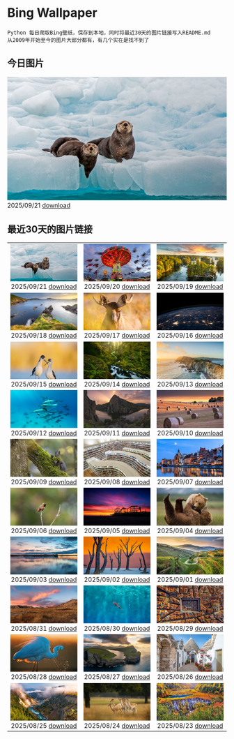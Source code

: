 # Bing Wallpaper

```
Python 每日爬取Bing壁纸，保存到本地，同时将最近30天的图片链接写入README.md
从2009年开始至今的图片大部分都有，有几个实在是找不到了
```



## 今日图片


![](./images/2025/09/21/IceOtters_ZH-CN5393791969_1920x1080_2025-09-21.jpg)2025/09/21 [download](./images/2025/09/21/IceOtters_ZH-CN5393791969_1920x1080_2025-09-21.jpg)

## 最近30天的图片链接


|      |      |      |
| :----: | :----: | :----: |
|![](./images/2025/09/21/IceOtters_ZH-CN5393791969_1920x1080_2025-09-21.jpg)2025/09/21 [download](./images/2025/09/21/IceOtters_ZH-CN5393791969_1920x1080_2025-09-21.jpg)|![](./images/2025/09/20/OktoberfestSwing_ZH-CN5270146600_1920x1080_2025-09-20.jpg)2025/09/20 [download](./images/2025/09/20/OktoberfestSwing_ZH-CN5270146600_1920x1080_2025-09-20.jpg)|![](./images/2025/09/19/ThousandIslands_ZH-CN3197750437_1920x1080_2025-09-19.jpg)2025/09/19 [download](./images/2025/09/19/ThousandIslands_ZH-CN3197750437_1920x1080_2025-09-19.jpg)|
|![](./images/2025/09/18/DunquinIreland_ZH-CN1418844818_1920x1080_2025-09-18.jpg)2025/09/18 [download](./images/2025/09/18/DunquinIreland_ZH-CN1418844818_1920x1080_2025-09-18.jpg)|![](./images/2025/09/17/YoungMoose_ZH-CN4639410217_1920x1080_2025-09-17.jpg)2025/09/17 [download](./images/2025/09/17/YoungMoose_ZH-CN4639410217_1920x1080_2025-09-17.jpg)|![](./images/2025/09/16/OzoneEarth_ZH-CN0993915980_1920x1080_2025-09-16.jpg)2025/09/16 [download](./images/2025/09/16/OzoneEarth_ZH-CN0993915980_1920x1080_2025-09-16.jpg)|
|![](./images/2025/09/15/Echasse_ZH-CN0670369582_1920x1080_2025-09-15.jpg)2025/09/15 [download](./images/2025/09/15/Echasse_ZH-CN0670369582_1920x1080_2025-09-15.jpg)|![](./images/2025/09/14/HohWaterfall_ZH-CN0297269806_1920x1080_2025-09-14.jpg)2025/09/14 [download](./images/2025/09/14/HohWaterfall_ZH-CN0297269806_1920x1080_2025-09-14.jpg)|![](./images/2025/09/13/PointReyesSeashore_ZH-CN0076789582_1920x1080_2025-09-13.jpg)2025/09/13 [download](./images/2025/09/13/PointReyesSeashore_ZH-CN0076789582_1920x1080_2025-09-13.jpg)|
|![](./images/2025/09/12/SpinnerDolphins_ZH-CN9731341241_1920x1080_2025-09-12.jpg)2025/09/12 [download](./images/2025/09/12/SpinnerDolphins_ZH-CN9731341241_1920x1080_2025-09-12.jpg)|![](./images/2025/09/11/ExtremaduraJamon_ZH-CN1559355133_1920x1080_2025-09-11.jpg)2025/09/11 [download](./images/2025/09/11/ExtremaduraJamon_ZH-CN1559355133_1920x1080_2025-09-11.jpg)|![](./images/2025/09/10/YorkshireHay_ZH-CN9097986997_1920x1080_2025-09-10.jpg)2025/09/10 [download](./images/2025/09/10/YorkshireHay_ZH-CN9097986997_1920x1080_2025-09-10.jpg)|
|![](./images/2025/09/09/SwissSquirrel_ZH-CN1499344455_1920x1080_2025-09-09.jpg)2025/09/09 [download](./images/2025/09/09/SwissSquirrel_ZH-CN1499344455_1920x1080_2025-09-09.jpg)|![](./images/2025/09/08/OrchardLibrary_ZH-CN3578982798_1920x1080_2025-09-08.jpg)2025/09/08 [download](./images/2025/09/08/OrchardLibrary_ZH-CN3578982798_1920x1080_2025-09-08.jpg)|![](./images/2025/09/07/BlueGdansk_ZH-CN3328928509_1920x1080_2025-09-07.jpg)2025/09/07 [download](./images/2025/09/07/BlueGdansk_ZH-CN3328928509_1920x1080_2025-09-07.jpg)|
|![](./images/2025/09/06/RufousHummer_ZH-CN1777072350_1920x1080_2025-09-06.jpg)2025/09/06 [download](./images/2025/09/06/RufousHummer_ZH-CN1777072350_1920x1080_2025-09-06.jpg)|![](./images/2025/09/05/SunsetPier_ZH-CN1202083395_1920x1080_2025-09-05.jpg)2025/09/05 [download](./images/2025/09/05/SunsetPier_ZH-CN1202083395_1920x1080_2025-09-05.jpg)|![](./images/2025/09/04/WrestlingBears_ZH-CN6430637848_1920x1080_2025-09-04.jpg)2025/09/04 [download](./images/2025/09/04/WrestlingBears_ZH-CN6430637848_1920x1080_2025-09-04.jpg)|
|![](./images/2025/09/03/MinnesotaWaters_ZH-CN6078521418_1920x1080_2025-09-03.jpg)2025/09/03 [download](./images/2025/09/03/MinnesotaWaters_ZH-CN6078521418_1920x1080_2025-09-03.jpg)|![](./images/2025/09/02/DeadvleiTrees_ZH-CN0967414858_1920x1080_2025-09-02.jpg)2025/09/02 [download](./images/2025/09/02/DeadvleiTrees_ZH-CN0967414858_1920x1080_2025-09-02.jpg)|![](./images/2025/09/01/FieldKaiserstuhl_ZH-CN0467488834_1920x1080_2025-09-01.jpg)2025/09/01 [download](./images/2025/09/01/FieldKaiserstuhl_ZH-CN0467488834_1920x1080_2025-09-01.jpg)|
|![](./images/2025/08/31/ScottsBluff_ZH-CN0292735112_1920x1080_2025-08-31.jpg)2025/08/31 [download](./images/2025/08/31/ScottsBluff_ZH-CN0292735112_1920x1080_2025-08-31.jpg)|![](./images/2025/08/30/MaldivesWhaleShark_ZH-CN9975504316_1920x1080_2025-08-30.jpg)2025/08/30 [download](./images/2025/08/30/MaldivesWhaleShark_ZH-CN9975504316_1920x1080_2025-08-30.jpg)|![](./images/2025/08/29/PlazaMayor_ZH-CN4576498488_1920x1080_2025-08-29.jpg)2025/08/29 [download](./images/2025/08/29/PlazaMayor_ZH-CN4576498488_1920x1080_2025-08-29.jpg)|
|![](./images/2025/08/28/WhiteEgret_ZH-CN4425921150_1920x1080_2025-08-28.jpg)2025/08/28 [download](./images/2025/08/28/WhiteEgret_ZH-CN4425921150_1920x1080_2025-08-28.jpg)|![](./images/2025/08/27/FaroeLake_ZH-CN3977660997_1920x1080_2025-08-27.jpg)2025/08/27 [download](./images/2025/08/27/FaroeLake_ZH-CN3977660997_1920x1080_2025-08-27.jpg)|![](./images/2025/08/26/TrulliHouses_ZH-CN3856452406_1920x1080_2025-08-26.jpg)2025/08/26 [download](./images/2025/08/26/TrulliHouses_ZH-CN3856452406_1920x1080_2025-08-26.jpg)|
|![](./images/2025/08/25/YellowstoneRiver_ZH-CN3716808579_1920x1080_2025-08-25.jpg)2025/08/25 [download](./images/2025/08/25/YellowstoneRiver_ZH-CN3716808579_1920x1080_2025-08-25.jpg)|![](./images/2025/08/24/CervusDama_ZH-CN3603505811_1920x1080_2025-08-24.jpg)2025/08/24 [download](./images/2025/08/24/CervusDama_ZH-CN3603505811_1920x1080_2025-08-24.jpg)|![](./images/2025/08/23/ChushuY25_ZH-CN0495086720_1920x1080_2025-08-23.jpg)2025/08/23 [download](./images/2025/08/23/ChushuY25_ZH-CN0495086720_1920x1080_2025-08-23.jpg)|


